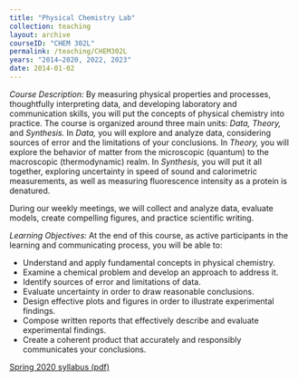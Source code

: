 ```yaml
---
title: "Physical Chemistry Lab"
collection: teaching
layout: archive
courseID: "CHEM 302L"
permalink: /teaching/CHEM302L
years: "2014–2020, 2022, 2023"
date: 2014-01-02
---
```


*Course Description:*
By measuring physical properties and processes, thoughtfully interpreting data, and developing laboratory and communication skills, you will put the concepts of physical chemistry into practice. The course is organized around three main units: *Data, Theory,* and *Synthesis.* In *Data,* you will explore and analyze data, considering sources of error and the limitations of your conclusions. In *Theory,* you will explore the behavior of matter from the microscopic (quantum) to the macroscopic (thermodynamic) realm. In *Synthesis,* you will put it all together, exploring uncertainty in speed of sound and calorimetric measurements, as well as measuring fluorescence intensity as a protein is denatured.

During our weekly meetings, we will collect and analyze data, evaluate models, create compelling figures, and practice scientific writing.

*Learning Objectives:*
At the end of this course, as active participants in the learning and communicating process, you will be able to:
 - Understand and apply fundamental concepts in physical chemistry.
 - Examine a chemical problem and develop an approach to address it.
 - Identify sources of error and limitations of data.
 - Evaluate uncertainty in order to draw reasonable conclusions.
 - Design effective plots and figures in order to illustrate experimental findings.
 - Compose written reports that effectively describe and evaluate experimental findings.
 - Create a coherent product that accurately and responsibly communicates your conclusions.

[Spring 2020 syllabus (pdf)](/files/CHEM302L_S2020_Syllabus.pdf)
